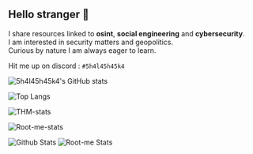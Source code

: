 ## Hello stranger 👋

I share resources linked to **osint**, **social engineering** and **cybersecurity**.  
I am interested in security matters and geopolitics.  
Curious by nature I am always eager to learn.

Hit me up on discord : ```#5h4l45h45k4```

![5h4l45h45k4's GitHub stats](https://github-readme-stats.vercel.app/api?username=5h4l45h45k4&show_icons=true&theme=jolly&hide=stars,contribs&rank_icon=github)

![Top Langs](https://github-readme-stats.vercel.app/api/top-langs/?username=5h4l45h45k4&layout=compact&theme=jolly)

![THM-stats](https://tryhackme-badges.s3.amazonaws.com/5h4l45h45k4.png)

![Root-me-stats](https://root-me-diff.vercel.app/rm-gh?nickname=5h4l45h45k4&style=midnight&gstats=show)

![Github Stats](https://github.com/anuraghazra/github-readme-stats)
![Root-me Stats](https://github.com/dz-root/Rootme-readme-stats)
